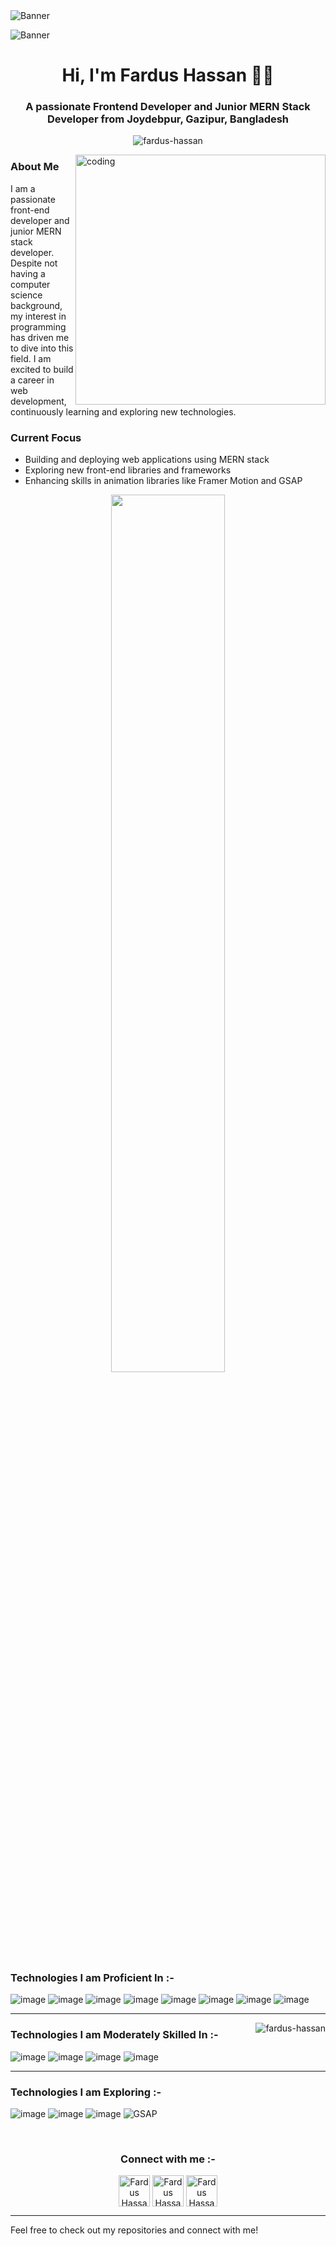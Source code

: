 <!-- Banner -->
<img src="https://i.ibb.co/zG2020m/Green-and-Black-Geometric-Techno-Technology-You-Tube-Intro-1.gif" alt="Banner" />

![Banner](https://i.ibb.co/zG2020m/Green-and-Black-Geometric-Techno-Technology-You-Tube-Intro-1.gif)

<h1 align="center">Hi, I'm Fardus Hassan 🙋‍♂️</h1>
<h3 align="center">A passionate Frontend Developer and Junior MERN Stack Developer from Joydebpur, Gazipur, Bangladesh</h3>

<p align="center"> 
  <img src="https://komarev.com/ghpvc/?username=fardus-hassan&label=Profile%20views&color=0e75b6&style=flat" alt="fardus-hassan" /> 
</p>

<img  alt="coding" align="right" width="400"  src="https://media1.giphy.com/media/v1.Y2lkPTc5MGI3NjExdGM2dWgxbzl0eWUxcmFmbjhxN3picWM1bDNtY3JoOW90a3J5NTFjYyZlcD12MV9pbnRlcm5hbF9naWZfYnlfaWQmY3Q9Zw/L8K62iTDkzGX6/giphy.webp">

### About Me

I am a passionate front-end developer and junior MERN stack developer. Despite not having a computer science background, my interest in programming has driven me to dive into this field. I am excited to build a career in web development, continuously learning and exploring new technologies.

### Current Focus
- Building and deploying web applications using MERN stack
- Exploring new front-end libraries and frameworks
- Enhancing skills in animation libraries like Framer Motion and GSAP







<!--<p>&nbsp;<img align="center" src="https://github-readme-stats.vercel.app/api?username=fardus-hassan&show_icons=true&locale=en" alt="fardus-hassan" /></p>-->

<p align="center">
  <img width="60%" src="https://github-readme-streak-stats.herokuapp.com?user=fardus-hassan&theme=react&hide_border=true&background=0D1117&stroke=0984e3&fire=0984e3&sideLabels=0984e3&currStreakNum=0984e3&ring=0984e3&currStreakLabel=0984e3&sideNums=0984e3&dates=0984e3&currStreakDate=0984e3" />


</p>
<!--<picture align="right">
  <source
    srcset="https://github-readme-stats.vercel.app/api?username=fardus-hassan&show_icons=true&theme=dark"
    media="(prefers-color-scheme: #2661AD)"
  />
  <source
    srcset="https://github-readme-stats.vercel.app/api?username=fardus-hassan&show_icons=true"
    media="(prefers-color-scheme: #2661AD), (prefers-color-scheme: no-preference)"
  />
  <img src="https://github-readme-stats.vercel.app/api?username=fardus-hassan&show_icons=true" />
</picture>-->


<h3>Technologies I am Proficient In :-</h3>
  <p>

  <span>![image](https://github.com/Fardus-Hassan/Fardus-Hassan/assets/155534646/36a7bfb2-859a-41ac-aa79-31f1b92f5b4e)<span/>
  <span>![image](https://github.com/Fardus-Hassan/Fardus-Hassan/assets/155534646/d9dde1d8-d0b4-4a28-9ed6-0ee864e51a82)<span/>
  <span>![image](https://github.com/Fardus-Hassan/Fardus-Hassan/assets/155534646/d3c615d3-32ab-4f37-8eac-0e79e7ae2d0c)<span/>
  <span>![image](https://github.com/Fardus-Hassan/Fardus-Hassan/assets/155534646/d2318a80-8fe4-4c7b-bc32-082cfe0bb286)<span/>
  <span>![image](https://github.com/Fardus-Hassan/Fardus-Hassan/assets/155534646/2742533b-af38-4074-9739-62badd26f318)<span/>
  <span>![image](https://github.com/Fardus-Hassan/Fardus-Hassan/assets/155534646/9d698789-7806-4a6e-9a77-a29206ac3c34)<span/>
<span>![image](https://github.com/Fardus-Hassan/Fardus-Hassan/assets/155534646/cdca2a39-7265-475a-8c3a-503c43bf8ecd)<span/>
<span>![image](https://github.com/Fardus-Hassan/Fardus-Hassan/assets/155534646/8dcbf255-8641-44c6-8811-0fd4071bfc8e)<span/>

</p>

---
<p hight="1000"><img align="right" hight="1000" src="https://github-readme-stats.vercel.app/api/top-langs?username=fardus-hassan&show_icons=true&locale=en&layout=pie" alt="fardus-hassan" /></p>

<h3>Technologies I am Moderately Skilled In :-</h3>
<p>

  <span>![image](https://github.com/Fardus-Hassan/Fardus-Hassan/assets/155534646/71b98f8f-87cf-4f3c-a6df-d3b7fa7b5ac9)<span/>
  <span>![image](https://github.com/Fardus-Hassan/Fardus-Hassan/assets/155534646/9c442e35-128d-499d-bd6b-6e88048f8a78)<span/>
  <span>![image](https://github.com/Fardus-Hassan/Fardus-Hassan/assets/155534646/232b7c9b-a472-4dd3-8f5d-b768c938aedf)<span/>
  <span>![image](https://github.com/Fardus-Hassan/Fardus-Hassan/assets/155534646/a51d8971-20a2-4e1d-8626-c396dfa583b0)<span/>
  <span><span/>
  
</p>

---

<h3>Technologies I am Exploring :-</h3>
<p>

 <span>![image](https://github.com/Fardus-Hassan/Fardus-Hassan/assets/155534646/6476dbaf-80d7-4eab-9fcf-ce4f470f6ed5)<span/>
  <span>![image](https://github.com/Fardus-Hassan/Fardus-Hassan/assets/155534646/1684fcc1-8551-46b4-8fd8-5999d33b52b0)<span/>
 <span>![image](https://github.com/Fardus-Hassan/Fardus-Hassan/assets/155534646/71173297-b6c6-4553-9a66-cf3733ba82de)<span/>
  <img src="https://img.shields.io/badge/GSAP-88CE02?style=for-the-badge&logo=greensock&logoColor=white" alt="GSAP" />

</p>

<br/>

<h3  align="center">Connect with me :-</h3>
<p  align="center">
<a href="https://linkedin.com/in/fardus-hassan-05a3932aa" target="blank"><img align="center" src="https://img.icons8.com/fluent/48/000000/linkedin.png" alt="Fardus Hassan LinkedIn" height="50" width="50" /></a>
<a href="https://facebook.com/profile.php?id=100034957954013" target="blank"><img align="center" src="https://img.icons8.com/fluent/48/000000/facebook-new.png" alt="Fardus Hassan Facebook" height="50" width="50" /></a>
<a href="https://api.whatsapp.com/send/?phone=8801722092675&text&type=phone_number&app_absent=0" target="blank"><img align="center" src="https://img.icons8.com/fluent/48/000000/whatsapp.png" alt="Fardus Hassan Email" height="50" width="50" /></a>
</p>

---

Feel free to check out my repositories and connect with me!




